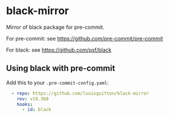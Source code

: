 # black-mirror

Mirror of black package for pre-commit.

For pre-commit: see https://github.com/pre-commit/pre-commit

For black: see https://github.com/psf/black

## Using black with pre-commit

Add this to your `.pre-commit-config.yaml`:

```yaml
  - repo: https://github.com/louisguitton/black-mirror
    rev: v19.3b0
    hooks:
      - id: black
```
